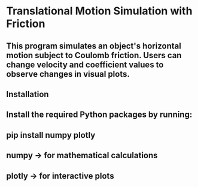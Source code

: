 # Translational Motion Simulation with Friction

## This program simulates an object's horizontal motion subject to Coulomb friction. Users can change velocity and coefficient values to observe changes in visual plots.
 
## Installation
## Install the required Python packages by running:
## pip install numpy plotly
## numpy -> for mathematical calculations
## plotly -> for interactive plots


